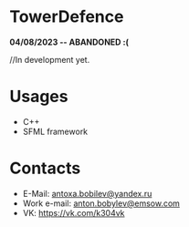 # TowerDefence
**04/08/2023 -- ABANDONED :(**<br>

//In development yet. 

# Usages
- C++
- SFML framework

# Contacts
- E-Mail: antoxa.bobilev@yandex.ru
- Work e-mail: anton.bobylev@emsow.com
- VK: https://vk.com/k304vk
